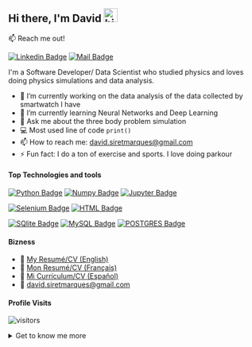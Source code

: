 ## Hi there, I'm David <img src="https://user-images.githubusercontent.com/1303154/88677602-1635ba80-d120-11ea-84d8-d263ba5fc3c0.gif" width="28px" alt="hi">


:mailbox: Reach me out!

[![Linkedin Badge](https://img.shields.io/badge/David-Marqués-0e76a8?style=flat&labelColor=0e76a8&logo=linkedin&logoColor=white)](https://www.linkedin.com/in/david-marques-garcia-18ba30138/)
[![Mail Badge](https://img.shields.io/badge/david.siretmarques@gmail.com-EA4335?style=flat&labelColor=EA4335&logo=gmail&logoColor=white)](mailto:david.siretmarques@gmail.com)


<!--
**DavidSiretMarques/DavidSiretMarques** is a ✨ _special_ ✨ repository because its `README.md` (this file) appears on your GitHub profile.

Here are some ideas to get you started:

- 🔭 I’m currently working on ...
- 🌱 I’m currently learning ...
- 👯 I’m looking to collaborate on ...
- 🤔 I’m looking for help with ...
- 💬 Ask me about ...
- 📫 How to reach me: ...
- 😄 Pronouns: ...
- ⚡ Fun fact: ...
-->

I'm a Software Developer/ Data Scientist who studied physics and loves doing physics simulations and data analysis.

- 🔭 I’m currently working on the data analysis of the data collected by smartwatch I have
- 🌱 I’m currently learning Neural Networks and Deep Learning
- 💬 Ask me about the three body problem simulation
- 💻 Most used line of code `print()`
- 📫 How to reach me: david.siretmarques@gmail.com
- ⚡ Fun fact: I do a ton of exercise and sports. I love doing parkour


#### Top Technologies and tools

[![Python Badge](https://img.shields.io/badge/-Python-3776AB?style=for-the-badge&labelColor=black&logo=python&logoColor=white)](#)
[![Numpy Badge](https://img.shields.io/badge/-Numpy-013243?style=for-the-badge&labelColor=black&logo=numpy&logoColor=white)](#)
[![Jupyter Badge](https://img.shields.io/badge/-Jupyter-F37626?style=for-the-badge&labelColor=black&logo=jupyter&logoColor=white)](#)

[![Selenium Badge](https://img.shields.io/badge/-selenium-43B02A?style=for-the-badge&labelColor=black&logo=selenium&logoColor=white)](#) 
[![HTML Badge](https://img.shields.io/badge/-HTML5-E34F26?style=for-the-badge&labelColor=black&logo=html5&logoColor=white)](#)

[![SQlite Badge](https://img.shields.io/badge/-SQlite-003B57?style=for-the-badge&labelColor=black&logo=SQLite&logoColor=white)](#) 
[![MySQL Badge](https://img.shields.io/badge/-MySQL-4479A1?style=for-the-badge&labelColor=black&logo=MySQL&logoColor=white)](#) 
[![POSTGRES Badge](https://img.shields.io/badge/-Postgres-4169E1?style=for-the-badge&labelColor=black&logo=PostgreSQL&logoColor=white)](#) 


#### Bizness
- :paperclip: [My Resumé/CV (English)](https://github.com/DavidSiretMarques/DavidSiretMarques/blob/main/CV/CV-En-SW.pdf)
- :paperclip: [Mon Resumé/CV (Français)](https://github.com/DavidSiretMarques/DavidSiretMarques/blob/main/CV/CV-Fra-SW.pdf)
- :paperclip: [Mi Currículum/CV (Español)](https://github.com/DavidSiretMarques/DavidSiretMarques/blob/main/CV/CV-Spa-SW.pdf)
- :email: david.siretmarques@gmail.com

#### Profile Visits 

![visitors](https://visitor-badge.glitch.me/badge?page_id=DavidSiretMarques.DavidSiretMarques)

<details>
	<summary>
    	Get to know me more
    </summary>

I enjoy a lot learning new ways to program so I can progress more as a software developer and data scientist. Usually I tend to make small projects to test my new skills.

#### Git hub Stats
[![GitHub stats](https://github-readme-stats.vercel.app/api?username=DavidSiretMarques&hide=contribs,prs&show_icons=true&theme=transparent)](https://github.com/anuraghazra/github-readme-stats)
  
[![Top Langs](https://github-readme-stats.vercel.app/api/top-langs/?username=DavidSiretMarques&layout=compact&theme=transparent)](https://github.com/anuraghazra/github-readme-stats)

</details>


